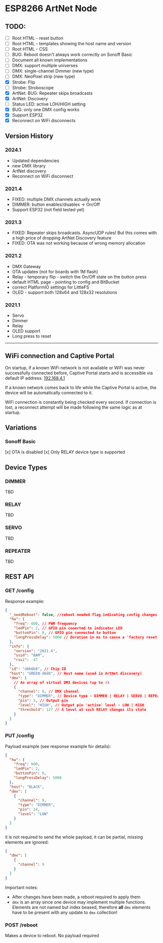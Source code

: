 # ESP8266 ArtNet Node

## TODO:

- [ ] Root HTML - reset button
- [ ] Root HTML - templates showing the host name and version
- [ ] Root HTML - CSS
- [ ] BUG: Reboot doesn't always work correctly on Sonoff Basic
- [ ] Document all known implementations
- [ ] DMX: support multiple universes
- [ ] DMX: single-channel Dimmer (new type)
- [ ] DMX: NeoPixel strip (new type)
- [x] Strobe: Flip
- [ ] Strobe: Stroboscope
- [x] ArtNet: BUG: Repeater skips broadcasts
- [x] ArtNet: Discovery
- [ ] Status LED: active LOH/HIGH setting
- [x] BUG: only one DMX config works
- [x] Support ESP32
- [x] Reconnect on WiFi disconnects

## Version History

### 2024.1

- Updated dependencies
- new DMX library
- ArtNet discovery
- Reconnect on WiFi disconnect

### 2021.4

- FIXED: multiple DMX channels actually work
- DIMMER: button enables/disables -> On/Off
- Support ESP32 (not field tested yet)

### 2021.3

- FIXED: Repeater skips broadcasts. AsyncUDP rules! But this comes with a high price of dropping ArtNet Discovery feature
- FIXED: OTA was not working because of wrong memory allocation

### 2021.2

- DMX Gateway
- OTA updates (not for boards with 1M flash)
- Relay - temporary flip - switch the On/Off state on the button press
- default HTML page - pointing to config and BitBucket
- correct PlatformIO settings for LittleFS
- OLED - support both 128x64 and 128x32 resolutions

### 2021.1

- Servo
- Dimmer
- Relay
- OLED support
- Long press to reset

---

## WiFi connection and Captive Portal

On startup, if a known WiFi network is not available or WiFi was never successfully connected before, Captive Portal starts and
is accessible via default IP address: [192.168.4.1](192.168.4.1)

If a known network comes back to life while the Captive Portal is active, the device will be automatically connected to it.

WiFi connection is constantly being checked every second. If connection is lost, a reconnect attempt will be made following the same logic as at startup.

## Variations

### Sonoff Basic

[x] OTA is disabled
[x] Only RELAY device type is supported

## Device Types

### DIMMER

TBD

### RELAY

TBD

### SERVO

TBD

### REPEATER

TBD

## REST API

### GET /config

Response example:

```json
{
  "_needReboot": false, //reboot needed flag indicating config changes were not applied yet
  "hw": {
    "freq": 600, // PWM frequency
    "ledPin": 2, // GPIO pin cooected to indicator LED
    "buttonPin": 0, // GPIO pin connected to button
    "longPressDelay": 5000 // Duration in ms to cause a 'factory reset'
  },
  "info": {
    "version": "2021.4",
    "ssid": "BAM",
    "rssi": -47
  },
  "id": "d6b6b8", // Chip ID
  "host": "GREEN-d6d8", // Host name (used in ArtNet discovery)
  "dmx": [
    // An array of virtual DMX devices (up to 4)
    {
      "channel": 8, // DMX channel
      "type": "DIMMER", // Device type - DIMMER | RELAY | SERVO | REPEATER
      "pin": 5, // Output pin
      "level": "HIGH", // Output pin 'active' level - LOW | HIGH
      "threshold": 127 // A level at such RELAY changes its state
    }
  ]
}
```

### PUT /config

Payload example (see response example for details):

```json
{
  "hw": {
    "freq": 600,
    "ledPin": 2,
    "buttonPin": 0,
    "longPressDelay": 5000
  },
  "host": "BLACK",
  "dmx": [
    {
      "channel": 9,
      "type": "DIMMER",
      "pin": 14,
      "level": "LOW"
    }
  ]
}
```

it is not required to send the whole payload, it can be partial, missing elements are ignored:

```json
{
  "dmx": [
    {
      "channel": 9
    }
  ]
}
```

Important notes:

- After changes have been made, a reboot required to apply them
- `dmx` is an array since one device may implement multiple functions. Elements are not named but index beased, therefore **all** `dmx` elements have to be present with any update to `dmx` collection!

### POST /reboot

Makes a device to reboot. No payload required
